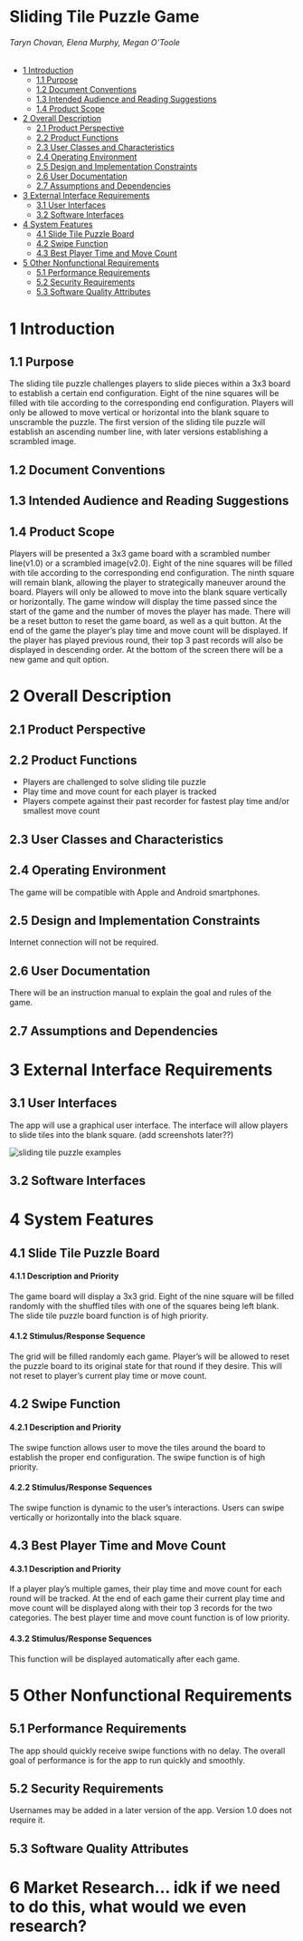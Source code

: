 Sliding Tile Puzzle Game
===
###### Taryn Chovan, Elena Murphy, Megan O'Toole 

- [1 Introduction](#1-introduction)
  - [1.1 Purpose](#11-purpose)
  - [1.2 Document Conventions](#12-document-conventions)
  - [1.3 Intended Audience and Reading Suggestions](#13-intended-audience-and-reading-suggestions)
  - [1.4 Product Scope](#14-product-scope)
- [2 Overall Description](#2-overall-description)
  - [2.1 Product Perspective](#21-product-perspective)
  - [2.2 Product Functions](#22-product-functions)
  - [2.3 User Classes and Characteristics](#23-user-classes-and-characteristics)
  - [2.4 Operating Environment](#24-operating-environment)
  - [2.5 Design and Implementation Constraints](#25-design-and-implementation-constraints)
  - [2.6 User Documentation](#26-user-documentation)
  - [2.7 Assumptions and Dependencies](#27-assumptions-and-dependencies)
- [3 External Interface Requirements](#3-external-interface-requirements)
  - [3.1 User Interfaces](#31-user-interfaces)
  - [3.2 Software Interfaces](#32-software-interfaces)
- [4 System Features](#4-system-features)
  - [4.1 Slide Tile Puzzle Board](#41-slide-tile-puzzle-board)
  - [4.2 Swipe Function](#42-swipe-function)
  - [4.3 Best Player Time and Move Count](#43-best-player-time-and-move-count)
- [5 Other Nonfunctional Requirements](#5-other-nonfunctional-requirements)
  - [5.1 Performance Requirements](#51-performance-requirements)
  - [5.2 Security Requirements](#52-security-requirements)
  - [5.3 Software Quality Attributes](#53-software-quality-attributes)

1 Introduction 
===
1.1 Purpose 
---
The sliding tile puzzle challenges players to slide pieces within a 3x3 board to establish a certain end configuration. Eight of the nine squares will be filled with tile according to the corresponding end configuration. Players will only be allowed to move vertical or horizontal into the blank square to unscramble the puzzle. The first version of the sliding tile puzzle will establish an ascending number line, with later versions establishing a scrambled image.   

1.2 Document Conventions 
---


1.3 Intended Audience and Reading Suggestions 
---


1.4 Product Scope 
---
Players will be presented a 3x3 game board with a scrambled number line(v1.0) or a scrambled image(v2.0). Eight of the nine squares will be filled with tile according to the corresponding end configuration. The ninth square will remain blank, allowing the player to strategically maneuver around the board. Players will only be allowed to move into the blank square vertically or horizontally. The game window will display the time passed since the start of the game and the number of moves the player has made. There will be a reset button to reset the game board, as well as a quit button. At the end of the game the player’s play time and move count will be displayed. If the player has played previous round, their top 3 past records will also be displayed in descending order. At the bottom of the screen there will be a new game and quit option. 

2 Overall Description 
===
2.1 Product Perspective 
---

2.2 Product Functions 
---
- Players are challenged to solve sliding tile puzzle 
- Play time and move count for each player is tracked
- Players compete against their past recorder for fastest play time and/or smallest move count

2.3 User Classes and Characteristics 
---


2.4 Operating Environment 
---
The game will be compatible with Apple and Android smartphones. 

2.5 Design and Implementation Constraints 
---
Internet connection will not be required. 

2.6 User Documentation 
---
There will be an instruction manual to explain the goal and rules of the game. 

2.7 Assumptions and Dependencies 
---


3 External Interface Requirements 
===
3.1 User Interfaces 
---
The app will use a graphical user interface. The interface will allow players to slide tiles into the blank square. (add screenshots later??)

![sliding tile puzzle examples](http://allerleinett.club/wp-content/uploads/2018/05/tile-puzzle-games-sliding-tile-puzzles-tile-matching-puzzle-games.jpg)

3.2 Software Interfaces 
---


4 System Features 
===
4.1 Slide Tile Puzzle Board 
---
#### 4.1.1 Description and Priority 
The game board will display a 3x3 grid. Eight of the nine square will be filled randomly with the shuffled tiles with one of the squares being left blank. The slide tile puzzle board function is of high priority. 
#### 4.1.2 Stimulus/Response Sequence 
The grid will be filled randomly each game. Player’s will be allowed to reset the puzzle board to its original state for that round if they desire. This will not reset to player’s current play time or move count. 

4.2 Swipe Function 
---
#### 4.2.1 Description and Priority
The swipe function allows user to move the tiles around the board to establish the proper end configuration. The swipe function is of high priority.
#### 4.2.2 Stimulus/Response Sequences 
The swipe function is dynamic to the user’s interactions. Users can swipe vertically or horizontally into the black square. 

4.3 Best Player Time and Move Count 
---
#### 4.3.1 Description and Priority 
If a player play’s multiple games, their play time and move count for each round will be tracked. At the end of each game their current play time and move count will be displayed along with their top 3 records for the two categories. The best player time and move count function is of low priority. 
#### 4.3.2 Stimulus/Response Sequences
This function will be displayed automatically after each game.

5 Other Nonfunctional Requirements
===
5.1 Performance Requirements 
---
The app should quickly receive swipe functions with no delay. The overall goal of performance is for the app to run quickly and smoothly. 

5.2 Security Requirements 
---
Usernames may be added in a later version of the app. Version 1.0 does not require it. 

5.3 Software Quality Attributes 
---


6 Market Research... idk if we need to do this, what would we even research? 
===




